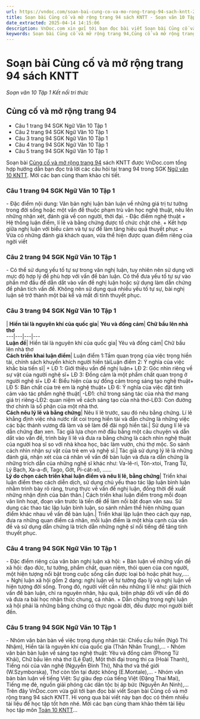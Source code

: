 ```yaml
---
url: https://vndoc.com/soan-bai-cung-co-va-mo-rong-trang-94-sach-kntt-277357
title: Soạn bài Củng cố và mở rộng trang 94 sách KNTT - Soạn văn 10 Tập 1 Kết nối tri thức - VnDoc.com
date_extracted: 2025-04-14 14:15:06
description: VnDoc.com xin gửi tới bạn đọc bài viết Soạn bài Củng cố và mở rộng trang 94 sách KNTT. Mời các bạn cùng tham khảo chi tiết.
keywords: Soạn bài Củng cố và mở rộng trang 94,Củng cố và mở rộng trang 94,soạn Củng cố và mở rộng trang 94,soạn văn 10,ngữ văn 10 KNTT
---
```


# Soạn bài Củng cố và mở rộng trang 94 sách KNTT
 _Soạn văn 10 Tập 1 Kết nối tri thức_
## Củng cố và mở rộng trang 94
  * Câu 1 trang 94 SGK Ngữ Văn 10 Tập 1
  * Câu 2 trang 94 SGK Ngữ Văn 10 Tập 1
  * Câu 3 trang 94 SGK Ngữ Văn 10 Tập 1
  * Câu 4 trang 94 SGK Ngữ Văn 10 Tập 1
  * Câu 5 trang 94 SGK Ngữ Văn 10 Tập 1

Soạn bài [Củng cố và mở rộng trang 94](<https://vndoc.com/soan-bai-cung-co-va-mo-rong-trang-94-sach-kntt-277357>) sách KNTT được VnDoc.com tổng hợp hướng dẫn bạn đọc trả lời các câu hỏi tại trang 94 trong SGK [Ngữ văn 10 KNTT](<https://vndoc.com/ngu-van-10-ket-noi-tri-thuc-tap1>). Mời các bạn cùng tham khảo chi tiết.
### Câu 1 trang 94 SGK Ngữ Văn 10 Tập 1
\- Đặc điểm nội dung: Văn bản nghị luận bàn luận về những giá trị tư tưởng trong đời sống hoặc một vấn đề thuộc phạm trù văn học nghệ thuật, nêu lên những nhận xét, đánh giá về con người, thời đại.
\- Đặc điểm nghệ thuật
\+ Hệ thống luận điểm, lí lẽ và bằng chứng được tổ chức chặt chẽ.
\+ Kết hợp giữa nghị luận với biểu cảm và tự sự để làm tăng hiệu quả thuyết phục
\+ Vừa có những đánh giá khách quan, vừa thể hiện được quan điểm riêng của ngời viết
### Câu 2 trang 94 SGK Ngữ Văn 10 Tập 1
\- Có thể sử dụng yếu tố tự sự trong văn nghị luận, tuy nhiên nên sử dụng với mực độ hợp lý để phù hợp với vấn đề bàn luận. Có thể đưa yếu tố tự sự vào phần mở đầu để dẫn dắt vào vấn đề nghị luận hoặc sử dụng làm dẫn chứng để phân tích vấn đề. Không nên sử dụng quá nhiều yếu tố tự sự, bài nghị luận sẽ trở thành một bài kể và mất đi tính thuyết phục.
### Câu 3 trang 94 SGK Ngữ Văn 10 Tập 1
| **Hiền tài là nguyên khí của quốc gia**| **Yêu và đồng cảm**| **Chữ bầu lên nhà thơ**  
---|---|---|---  
**Luận đề**|  Hiền tài là nguyên khí của quốc gia| Yêu và đồng cảm| Chữ bầu lên nhà thơ  
**Cách triển khai luận điểm**|  Luận điểm 1:Tầm quan trọng của việc trọng hiền tài, chính sách khuyến khích người hiền tàiLuận điểm 2: Ý nghĩa của việc khắc bia tiến sĩ| \+ LĐ 1: Giới thiệu vấn đề nghị luận\+ LĐ 2: Góc nhìn riêng về sự vật của người nghệ sĩ\+ LĐ 3: Đồng cảm là một phẩm chất quan trọng ở người nghệ sĩ\+ LĐ 4: Biểu hiện của sự đồng cảm trong sáng tạo nghệ thuật\+ LĐ 5: Bản chất của trẻ em là nghệ thuật\+ LĐ 6: Ý nghĩa của việc đặt tình cảm vào tác phẩm nghệ thuật| -LĐ1: chữ trong sáng tác của nhà thơ mang giá trị riêng-LĐ2: quan niệm về cách sáng tạo của nhà thơ-LĐ3: Con đường thơ chính là số phận của một nhà thơ.  
**Cách nêu lý lẽ và bằng chứng**|  Nêu lí lẽ trước, sau đó nêu bằng chứng. Lí lẽ khẳng định việc nhà nước rất coi trọng hiền tài và dẫn chứng là những việc các bậc thánh vương đã làm và sẽ làm để đãi ngộ hiền tài.| Sử dụng lí lẽ và dẫn chứng đan xen. Tác giả lựa chọn mở đầu bằng một câu chuyện và dẫn dắt vào vấn đề, trình bày lí lẽ và đưa ra bằng chứng là cách nhìn nghệ thuật của người hoạ sĩ so với nhà khoa học, bác làm vườn, chú thợ mộc. So sánh cách nhìn nhận sự vật của trẻ em và nghệ sĩ.| Tác giả sử dụng lý lẽ là những đánh giá, nhận xét của cá nhân về vấn đề bàn luận và đưa ra dẫn chứng là những trích dẫn của những nghệ sĩ khác như: Va-lê-ri, Tôn-xtoi, Trang Tử, Lý Bạch, Xa-a-đi, Tago, Gớt, Pi-cát-xô, ......  
**Lý do chọn cách triển khai luận điểm và nêu lí lẽ, bằng chứng**|  Triển khai luận điểm theo cách diễn dịch, sử dụng chủ yếu thao tác lập luận bình luận nhằm trình bày rõ ràng, trung thực về vấn đề nghị luận, đồng thời đề xuất những nhận định của bản thân.| Cách triển khai luận điểm trong mỗi đoạn văn linh hoạt, đoạn văn trước là tiền đề để làm nổi bật đoạn văn sau. Sử dụng các thao tác lập luận bình luận, so sánh nhằm thể hiện những quan điểm khác nhau về vấn đề bàn luận.| Triển khai lập luận theo cách quy nạp, đưa ra những quan điểm cá nhân, mỗi luận điểm là một khía cạnh của vấn đề và sử dụng dẫn chứng là trích dẫn những nghệ sĩ nổi tiếng để tăng tính thuyết phục.  
### Câu 4 trang 94 SGK Ngữ Văn 10 Tập 1
\- Đặc điểm riêng của văn bản nghị luận xã hội:
\+ Bàn luận về những vấn đề xã hội: đạo đức, tư tưởng, phẩm chất, quan niệm, thói quen của con người, một hiện tượng nổi bật trong cuộc sống cần được loại bỏ hoặc phát huy,....
\+ Nghị luận xã hội gồm 2 dạng: nghị luận về tư tưởng đạo lý và nghị luận về hiện tượng đời sống. Trong đó, người viết cần nêu những lí lẽ như: giải thích vấn đề bàn luận, chỉ ra nguyên nhân, hậu quả, biện pháp đối với vấn đề đó và đưa ra bài học nhận thức chung, cá nhân.
\+ Dẫn chứng trong nghị luận xã hội phải là những bằng chứng có thực ngoài đời, đều được mọi người biết đến.
### Câu 5 trang 94 SGK Ngữ Văn 10 Tập 1
\- Nhóm văn bản bàn về việc trọng dụng nhân tài: Chiếu cầu hiền \(Ngô Thì Nhậm\), Hiền tài là nguyên khí của quốc gia \(Thân Nhân Trung\),...
\- Nhóm văn bản bàn luận về sáng tạo nghệ thuật: Yêu và đồng cảm \(Phong Tử Khải\), Chữ bầu lên nhà thơ \(Lê Đạt\), Một thời đại trong thi ca \(Hoài Thanh\), Tiếng nói của văn nghệ \(Nguyễn Đình Thi\), Nhà thơ và thế giới \(W.Szymborska\), Thơ còn tồn tại được không \(E.Montale\),...
\- Nhóm văn bản bàn luận về tiếng Việt: Sự giàu đẹp của tiếng Việt \(Đặng Thai Mai\), Tiếng mẹ đẻ, nguồn giải phóng các dân tộc bị áp bức \(Nguyễn An Ninh\),…
Trên đây VnDoc.com vừa gửi tới bạn đọc bài viết Soạn bài Củng cố và mở rộng trang 94 sách KNTT. Hi vọng qua bài viết này bạn đọc có thêm nhiều tài liệu để học tập tốt hơn nhé. Mời các bạn cùng tham khảo thêm tài liệu học tập môn [Toán 10 KNTT](<https://vndoc.com/toan-10-ket-noi-tri-thuc-tap1>)...
